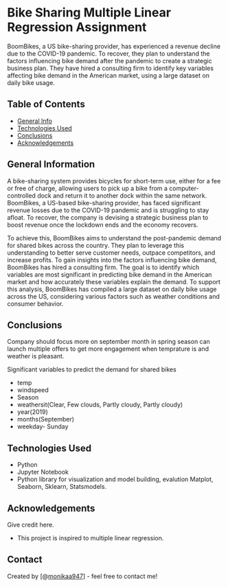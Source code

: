 # Bike Sharing Multiple Linear Regression Assignment
BoomBikes, a US bike-sharing provider, has experienced a revenue decline due to the COVID-19 pandemic. To recover, they plan to understand the factors influencing bike demand after the pandemic to create a strategic business plan. They have hired a consulting firm to identify key variables affecting bike demand in the American market, using a large dataset on daily bike usage.


## Table of Contents
* [General Info](#general-information)
* [Technologies Used](#technologies-used)
* [Conclusions](#conclusions)
* [Acknowledgements](#acknowledgements)

## General Information
A bike-sharing system provides bicycles for short-term use, either for a fee or free of charge, allowing users to pick up a bike from a computer-controlled dock and return it to another dock within the same network. BoomBikes, a US-based bike-sharing provider, has faced significant revenue losses due to the COVID-19 pandemic and is struggling to stay afloat. To recover, the company is devising a strategic business plan to boost revenue once the lockdown ends and the economy recovers.

To achieve this, BoomBikes aims to understand the post-pandemic demand for shared bikes across the country. They plan to leverage this understanding to better serve customer needs, outpace competitors, and increase profits. To gain insights into the factors influencing bike demand, BoomBikes has hired a consulting firm. The goal is to identify which variables are most significant in predicting bike demand in the American market and how accurately these variables explain the demand. To support this analysis, BoomBikes has compiled a large dataset on daily bike usage across the US, considering various factors such as weather conditions and consumer behavior.


## Conclusions
Company should focus more on september month in spring season can launch multiple offers to get more engagement when temprature is and weather is pleasant.

Significant variables to predict the demand for shared bikes
- temp
- windspeed
- Season
- weathersit(Clear, Few clouds, Partly cloudy, Partly cloudy)
- year(2019)
- months(September)
- weekday- Sunday



## Technologies Used
- Python
- Jupyter Notebook
- Python library for visualization and model building, evalution Matplot, Seaborn, Sklearn, Statsmodels.

## Acknowledgements
Give credit here.
- This project is inspired to multiple linear regression.


## Contact
Created by [@[monikaa947](https://github.com/monikaa947)] - feel free to contact me!
